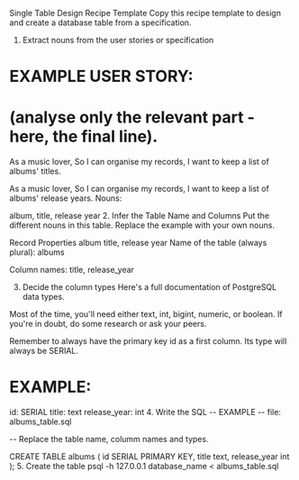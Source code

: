 Single Table Design Recipe Template
Copy this recipe template to design and create a database table from a specification.

1. Extract nouns from the user stories or specification
# EXAMPLE USER STORY:
# (analyse only the relevant part - here, the final line).

As a music lover,
So I can organise my records,
I want to keep a list of albums' titles.

As a music lover,
So I can organise my records,
I want to keep a list of albums' release years.
Nouns:

album, title, release year
2. Infer the Table Name and Columns
Put the different nouns in this table. Replace the example with your own nouns.

Record	Properties
album	title, release year
Name of the table (always plural): albums

Column names: title, release_year

3. Decide the column types
Here's a full documentation of PostgreSQL data types.

Most of the time, you'll need either text, int, bigint, numeric, or boolean. If you're in doubt, do some research or ask your peers.

Remember to always have the primary key id as a first column. Its type will always be SERIAL.

# EXAMPLE:

id: SERIAL
title: text
release_year: int
4. Write the SQL
-- EXAMPLE
-- file: albums_table.sql

-- Replace the table name, columm names and types.

CREATE TABLE albums (
  id SERIAL PRIMARY KEY,
  title text,
  release_year int
);
5. Create the table
psql -h 127.0.0.1 database_name < albums_table.sql